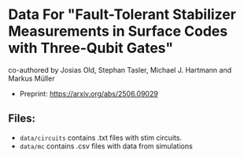 # Data For "Fault-Tolerant Stabilizer Measurements in Surface Codes with Three-Qubit Gates"
co-authored by Josias Old, Stephan Tasler, Michael J. Hartmann and Markus Müller

- Preprint: https://arxiv.org/abs/2506.09029

## Files:

- `data/circuits` contains .txt files with stim circuits.
- `data/mc` contains .csv files with data from simulations
